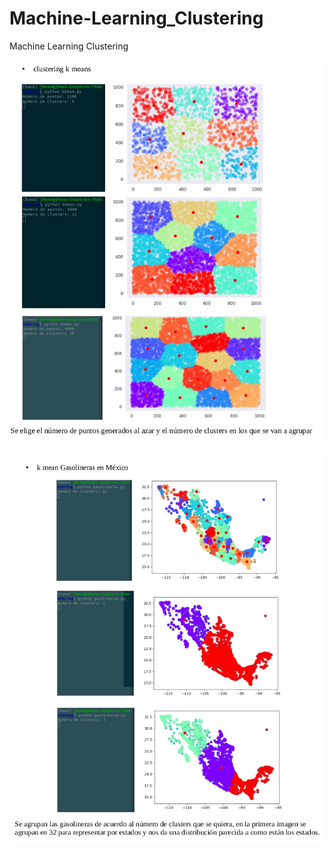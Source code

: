 ﻿# Machine-Learning_Clustering

Machine Learning Clustering

![alt text](https://github.com/jhonn123123/Data_science/blob/master/Machine-Learning_Clustering/img/img1.png?raw=true)

![alt text](https://github.com/jhonn123123/Data_science/blob/master/Machine-Learning_Clustering/img/img2.png?raw=true)


